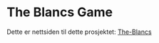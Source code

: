 # The Blancs Game
Dette er nettsiden til dette prosjektet: [The-Blancs](https://github.com/helges1/The-Blancs)
